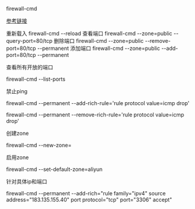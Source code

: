 firewall-cmd

[参考链接](https://juejin.cn/post/6844904162988130312)

重新载入
firewall-cmd --reload
查看端口
firewall-cmd --zone=public --query-port=80/tcp
删除端口
firewall-cmd --zone=public --remove-port=80/tcp --permanent
添加端口
firewall-cmd --zone=public --add-port=80/tcp --permanent

查看所有开放的端口

firewall-cmd --list-ports

禁止ping

firewall-cmd --permanent --add-rich-rule='rule protocol value=icmp drop'

firewall-cmd --permanent --remove-rich-rule='rule protocol value=icmp drop'

创建zone

firewall-cmd --new-zone=<zone>

启用zone

firewall-cmd --set-default-zone=aliyun

针对具体ip和端口

firewall-cmd --permanent --add-rich="rule family="ipv4" source address="183.135.155.40" port protocol="tcp" port="3306" accept"